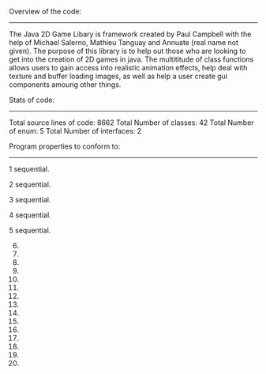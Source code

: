 
Overview of the code:
______________________

The Java 2D Game Libary is framework created by Paul Campbell with the help of Michael Salerno, Mathieu Tanguay and
Annuate (real name not given). The purpose of this library is to help out those who are looking to get into the creation
of 2D games in java. The multititude of class functions allows users to gain access into realistic animation effects, help 
deal with texture and buffer loading images, as well as help a user create gui components amoung other things. 


Stats of code:
______________________

 Total source lines of code: 8662
 Total Number of classes: 42
 Total Number of enum: 5
 Total Number of interfaces: 2


Program properties to conform to:
__________________________________

1 sequential.

2 sequential.

3 sequential.

4 sequential.

5 sequential.

6.

7.

8.

9.

10.

11.

12.

13.

14.

15.

16.

17.

18.

19.

20.
